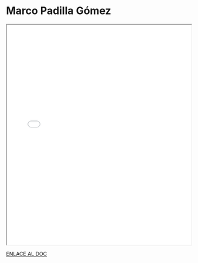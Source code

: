 # Marco Padilla Gómez

<iframe 
  src="/assets/files/Marco%20Padilla%20Gomez-8030e05fe0bd7317f19e06a318838a6c.pdf" 
  width="100%" 
  height="600px" 
  style={{ border: "none" }} 
></iframe>

[ENLACE AL DOC](../../../static/PDFs/Commitment/Marco%20Padilla%20Gomez.pdf)
